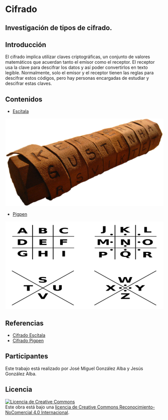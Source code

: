 # Cifrado

## Investigación de tipos de cifrado.

## Introducción

El cifrado implica utilizar claves criptográficas, un conjunto de valores matemáticos que acuerdan tanto el emisor como el receptor. 
El receptor usa la clave para descifrar los datos y así poder convertirlos en texto legible. 
Normalmente, solo el emisor y el receptor tienen las reglas para descifrar estos códigos, pero hay personas encargadas de estudiar y descifrar estas claves.

## Contenidos

- [Escítala](/Cifrados/Escítala.md)

![Escítala](/ICifrado/Skytale.png)

- [Pigpen](/Cifrados/Escítala.md)

![Pigpen](/ICifrado/Pigpen_cipher_key.svg.png)

## Referencias

- [Cifrado Escítala](https://museo.inf.upv.es/blog/2021/05/14/escitala-espartana/)
- [Cifrado Pigpen](https://es.wikipedia.org/wiki/Cifrado_francmas%C3%B3n)

## Participantes
Este trabajo está realizado por José Miguel González Alba y Jesús González Alba.

## Licencia

<a rel="license" href="http://creativecommons.org/licenses/by-nc/4.0/"><img alt="Licencia de Creative Commons" style="border-width:0" src="https://i.creativecommons.org/l/by-nc/4.0/88x31.png" /></a><br />Este obra está bajo una <a rel="license" href="http://creativecommons.org/licenses/by-nc/4.0/">licencia de Creative Commons Reconocimiento-NoComercial 4.0 Internacional</a>.
